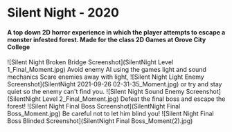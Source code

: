 # Silent Night - 2020
#### A top down 2D horror experience in which the player attempts to escape a monster infested forest. Made for the class 2D Games at Grove City College
![Silent Night Broken Bridge Screenshot](SilentNight Level 1_Final_Moment.jpg)
Avoid enemy AI using the games light and sound mechanics
Scare enemies away with light,
![Silent Night Light Enemy Screenshot](SilentNight 2021-09-26 02-31-35_Moment.jpg)
or try and stay quiet so the enemy can't find you.
![Silent Night Sound Enemy Screenshot](SilentNight Level 2_Final_Moment.jpg)
Defeat the final boss and escape the forest!
![Silent Night Final Boss Screenshot](SilentNight Final Boss_Moment.jpg)
Be careful not to let him blind you!
![Silent Night Final Boss Blinded Screenshot](SilentNight Final Boss_Moment(2).jpg)

